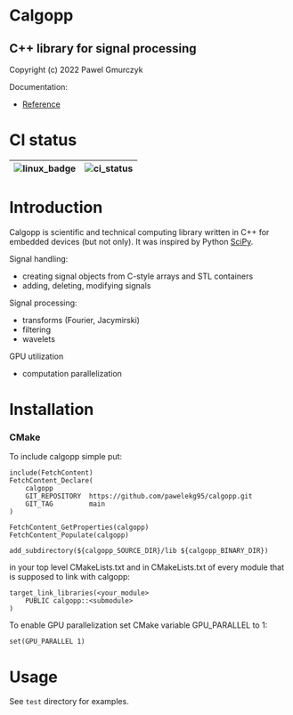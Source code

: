 # Calgopp
## C++ library for signal processing
Copyright (c) 2022 Pawel Gmurczyk

Documentation:
* [Reference](https://pawelekg95.github.io/calgopp/)

# CI status

| ![linux_badge] | ![ci_status] |
| :------------: | :--------------: |

[ci_status]: https://github.com/pawelekg95/calgopp/actions/workflows/calgopp_ci.yml/badge.svg
[linux_badge]: https://img.shields.io/badge/Linux-FCC624?style=for-the-badge&logo=linux&logoColor=black

# Introduction
Calgopp is scientific and technical computing library written in C++ for embedded devices (but not only).
It was inspired by Python [SciPy](https://scipy.org/).

Signal handling:
* creating signal objects from C-style arrays and STL containers
* adding, deleting, modifying signals

Signal processing:
* transforms (Fourier, Jacymirski)
* filtering
* wavelets

GPU utilization
* computation parallelization

# Installation

### CMake
To include calgopp simple put:

```
include(FetchContent)
FetchContent_Declare(
    calgopp
    GIT_REPOSITORY  https://github.com/pawelekg95/calgopp.git
    GIT_TAG         main
)

FetchContent_GetProperties(calgopp)
FetchContent_Populate(calgopp)

add_subdirectory(${calgopp_SOURCE_DIR}/lib ${calgopp_BINARY_DIR})
```

in your top level CMakeLists.txt and in CMakeLists.txt of every module that is supposed to link with
calgopp:

````
target_link_libraries(<your_module>
    PUBLIC calgopp::<submodule>
)
````

To enable GPU parallelization set CMake variable GPU_PARALLEL to 1:
````
set(GPU_PARALLEL 1)
````

# Usage
See `test` directory for examples.
